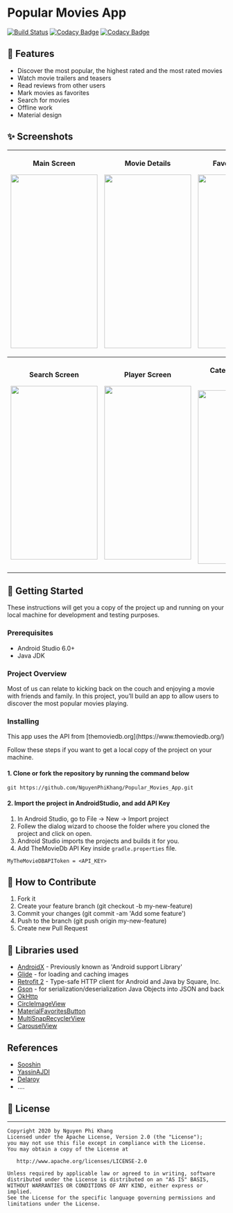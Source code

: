 Popular Movies App
==================

[![Build Status](https://travis-ci.org/maksim-m/Popular-Movies-App.svg?branch=master)](https://travis-ci.org/maksim-m/Popular-Movies-App)
[![Codacy Badge](https://api.codacy.com/project/badge/Grade/9d71713560374c938dba8a476ce8debf)](https://www.codacy.com/app/maksim-m/Popular-Movies-App)
[![Codacy Badge](https://api.codacy.com/project/badge/Coverage/9d71713560374c938dba8a476ce8debf)](https://www.codacy.com/app/maksim-m/Popular-Movies-App)


## 🌟 Features
- Discover the most popular, the highest rated and the most rated movies
- Watch movie trailers and teasers
- Read reviews from other users
- Mark movies as favorites
- Search for movies
- Offline work
- Material design

## ✨ Screenshots
<table style="width:100%">
<tr>
    <th  width="33.3%"> <p align="center">
      <p>Main Screen</p>
       <img src="https://user-images.githubusercontent.com/45101536/72078593-f9749980-332b-11ea-9548-1add2ebc3c9b.gif"
            width="200" height="400"><br>
      </p>
  </th>
    <th width="33.3%"> <p align="center">
       <p>Movie Details</p>
       <img src="https://user-images.githubusercontent.com/45101536/72081510-342d0080-3331-11ea-8cd6-f5a69372590c.gif"
             width="200" height="400"><br>
  </p>
  </th>
  <th width="33.3%"> <p align="center">
       <p>Favorites Screen</p>
       <img src="https://user-images.githubusercontent.com/45101536/72080015-92a4af80-332e-11ea-805c-1f7e0f0a44fb.png"  width="200" height="400"><br>
      </p>
  </th>  
</tr>
<tr>
    <th  width="33.3%"> <p align="center">
      <p>Search Screen</p>
       <img src="https://user-images.githubusercontent.com/45101536/72077331-a568b580-3329-11ea-90fe-a697e270fd81.png"
            width="200" height="400"><br>
      </p>
  </th>
    <th width="33.3%"> <p align="center">
       <p>Player Screen</p>
       <img src="https://user-images.githubusercontent.com/45101536/72083339-380e5200-3334-11ea-9502-cd1230968f74.gif"
             width="200" height="400"><br>
  </p>
  </th>
  <th width="33.3%"> <p align="center">
       <p>Categories Screen Screen</p>
       <img src="https://user-images.githubusercontent.com/45101536/72079655-e6fb5f80-332d-11ea-9471-be6a9486e348.gif"  width="200" height="400"><br>
      </p>
  </tr>
</table>

## 🚀 Getting Started
These instructions will get you a copy of the project up and running on your local machine for development and testing purposes.

### Prerequisites
*   Android Studio 6.0+
*   Java JDK

### Project Overview
Most of us can relate to kicking back on the couch and enjoying
a movie with friends and family. In this project, you’ll build an app
to allow users to discover the most popular movies playing.

### Installing
<p>This app uses the API from [themoviedb.org](https://www.themoviedb.org/)</p>
<p>Follow these steps if you want to get a local copy of the project on your machine.</p>

#### 1. Clone or fork the repository by running the command below	
```
git https://github.com/NguyenPhiKhang/Popular_Movies_App.git
```
#### 2. Import the project in AndroidStudio, and add API Key
1.  In Android Studio, go to File -> New -> Import project
2.  Follew the dialog wizard to choose the folder where you cloned the project and click on open.
3.  Android Studio imports the projects and builds it for you.
4.  Add TheMovieDb API Key inside `gradle.properties` file.

```
MyTheMovieDBAPIToken = <API_KEY>
```

## 🤝 How to Contribute
1.  Fork it
2.  Create your feature branch (git checkout -b my-new-feature)
3.  Commit your changes (git commit -am 'Add some feature')
4.  Push to the branch (git push origin my-new-feature)
5.  Create new Pull Request

## 📃 Libraries used
*   [AndroidX](https://developer.android.com/jetpack/androidx/) - Previously known as 'Android support Library'
*   [Glide](https://github.com/bumptech/glide) - for loading and caching images 
*   [Retrofit 2](https://github.com/square/retrofit) - Type-safe HTTP client for Android and Java by Square, Inc. 
*   [Gson](https://github.com/google/gson) - for serialization/deserialization Java Objects into JSON and back
*   [OkHttp](https://github.com/square/okhttp)
*   [CircleImageView](https://github.com/hdodenhof/CircleImageView)
*   [MaterialFavoritesButton](https://github.com/IvBaranov/MaterialFavoriteButton)
*   [MultiSnapRecyclerView](https://github.com/TakuSemba/MultiSnapRecyclerView)
*   [CarouselView](https://github.com/sayyam/carouselview)

## **References**
* [Sooshin](https://github.com/sooshin/android-popular-movies-app)
* [YassinAJDI](https://github.com/YassinAJDI/PopularMovies)
* [Delaroy](https://github.com/delaroy/MoviesApp)
* ....

## 📝 License
---

    Copyright 2020 by Nguyen Phi Khang
    Licensed under the Apache License, Version 2.0 (the "License");
    you may not use this file except in compliance with the License.
    You may obtain a copy of the License at

       http://www.apache.org/licenses/LICENSE-2.0

    Unless required by applicable law or agreed to in writing, software
    distributed under the License is distributed on an "AS IS" BASIS,
    WITHOUT WARRANTIES OR CONDITIONS OF ANY KIND, either express or implied.
    See the License for the specific language governing permissions and
    limitations under the License.
